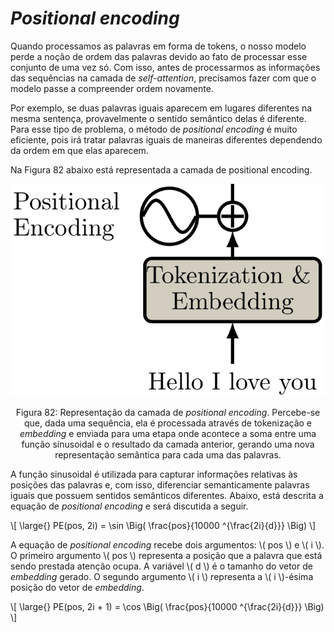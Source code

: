 # _Positional encoding_

Quando processamos as palavras em forma de tokens, o nosso modelo perde a noção de ordem das
palavras devido ao fato de processar esse conjunto de uma vez só. Com isso, antes de processarmos
as informações das sequências na camada de _self-attention_, precisamos fazer com que o modelo passe
a compreender ordem novamente.

Por exemplo, se duas palavras iguais aparecem em lugares diferentes na mesma sentença, provavelmente
o sentido semântico delas é diferente. Para esse tipo de problema, o método de _positional encoding_
é muito eficiente, pois irá tratar palavras iguais de maneiras diferentes dependendo da ordem em que elas aparecem.

Na Figura 82 abaixo está representada a camada de positional encoding.

<p align="center">
  <img src="./img/82.png">
</p>

<p align="center">
Figura 82: Representação da camada de <i>positional encoding</i>. Percebe-se que, dada uma sequência, ela é processada
através de tokenização e <i>embedding</i> e enviada para uma etapa onde acontece a soma entre uma função sinusoidal e o
resultado da camada anterior, gerando uma nova representação semântica para cada uma das palavras.
</p>

A função sinusoidal é utilizada para capturar informações relativas às posições das palavras e, com
isso, diferenciar semanticamente palavras iguais que possuem sentidos semânticos diferentes. Abaixo,
está descrita a equação de _positional encoding_ e será discutida a seguir.

\\[
  \large{} PE(pos, 2i) = \sin \Big( \frac{pos}{10000 ^{\frac{2i}{d}}} \Big)
\\]

A equação de _positional encoding_ recebe dois argumentos: \\( pos \\) e \\( i \\). O primeiro argumento
\\( pos \\) representa a posição que a palavra que está sendo prestada atenção ocupa. A variável \\( d \\) é o tamanho
do vetor de _embedding_ gerado. O segundo argumento \\( i \\) representa a \\( i \\)-ésima posição do vetor de
_embedding_.

\\[
  \large{} PE(pos, 2i + 1) = \cos \Big( \frac{pos}{10000 ^{\frac{2i}{d}}} \Big)
\\]
